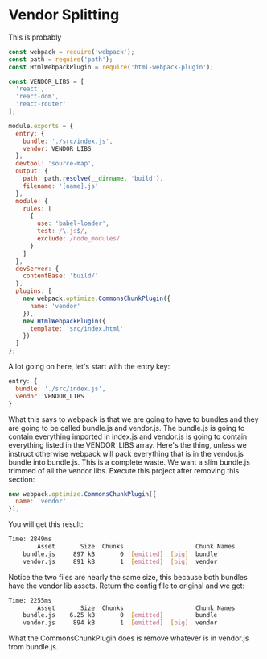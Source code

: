 # Vendor Splitting
This is probably 

``` javascript
const webpack = require('webpack');
const path = require('path');
const HtmlWebpackPlugin = require('html-webpack-plugin');

const VENDOR_LIBS = [
  'react',
  'react-dom',
  'react-router'
];

module.exports = {
  entry: {
    bundle: './src/index.js',
    vendor: VENDOR_LIBS
  },
  devtool: 'source-map',
  output: {
    path: path.resolve(__dirname, 'build'),
    filename: '[name].js'
  },
  module: {
    rules: [
      {
        use: 'babel-loader',
        test: /\.js$/,
        exclude: /node_modules/
      }
    ]
  },
  devServer: {
    contentBase: 'build/'
  },
  plugins: [
    new webpack.optimize.CommonsChunkPlugin({
      name: 'vendor'
    }),
    new HtmlWebpackPlugin({
      template: 'src/index.html'
    })
  ]
};
```

A lot going on here, let's start with the entry key:

``` javascript
entry: {
  bundle: './src/index.js',
  vendor: VENDOR_LIBS
}
```

What this says to webpack is that we are going to have to bundles and they are going to be called bundle.js and vendor.js. The bundle.js is going to contain everything imported in index.js and vendor.js is going to contain everything listed in the VENDOR_LIBS array. Here's the thing, unless we instruct otherwise webpack will pack everything that is in the vendor.js bundle into bundle.js. This is a complete waste. We want a slim bundle.js trimmed of all the vendor libs. Execute this project after removing this section: 

``` javascript
new webpack.optimize.CommonsChunkPlugin({
  name: 'vendor'
}),
```

You will get this result:

``` bash
Time: 2849ms
        Asset       Size  Chunks                    Chunk Names
    bundle.js     897 kB       0  [emitted]  [big]  bundle
    vendor.js     891 kB       1  [emitted]  [big]  vendor
```

Notice the two files are nearly the same size, this because both bundles have the vendor lib assets. Return the config file to original and we get:

``` bash
Time: 2255ms
        Asset       Size  Chunks                    Chunk Names
    bundle.js    6.25 kB       0  [emitted]         bundle
    vendor.js     894 kB       1  [emitted]  [big]  vendor
```

What the CommonsChunkPlugin does is remove whatever is in vendor.js from bundle.js.
